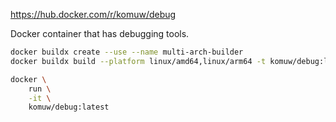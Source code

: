https://hub.docker.com/r/komuw/debug

Docker container that has debugging tools.

```sh
docker buildx create --use --name multi-arch-builder
docker buildx build --platform linux/amd64,linux/arm64 -t komuw/debug:latest .

docker \
    run \
    -it \
    komuw/debug:latest
```
